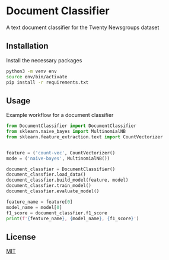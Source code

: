 # Document Classifier

A text document classifier for the Twenty Newsgroups dataset

## Installation

Install the necessary packages

```bash
python3 -m venv env
source env/bin/activate
pip install -r requirements.txt
```

## Usage

Example workflow for a document classifier

```python
from DocumentClassifier import DocumentClassifier
from sklearn.naive_bayes import MultinomialNB
from sklearn.feature_extraction.text import CountVectorizer


feature = ('count-vec', CountVectorizer()
mode = ('naive-bayes', MultinomialNB())

document_classfier = DocumentClassifier()
document_classfier.load_data()
document_classfier.build_model(feature, model)
document_classfier.train_model()
document_classfier.evaluate_model()

feature_name = feature[0]
model_name = model[0]
f1_score = document_classfier.f1_score
print(f'{feature_name}, {model_name}, {f1_score}')
```

## License
[MIT](https://choosealicense.com/licenses/mit/)